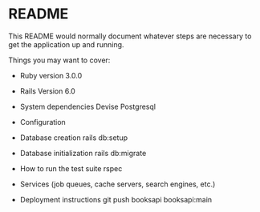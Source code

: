 # README

This README would normally document whatever steps are necessary to get the
application up and running.

Things you may want to cover:

* Ruby version
  3.0.0 

* Rails Version
  6.0

* System dependencies
  Devise
  Postgresql

* Configuration

* Database creation
  rails db:setup

* Database initialization
  rails db:migrate

* How to run the test suite
  rspec

* Services (job queues, cache servers, search engines, etc.)

* Deployment instructions
git push booksapi booksapi:main

